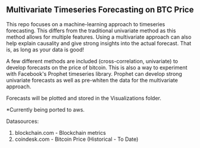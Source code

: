 ## Multivariate Timeseries Forecasting on BTC Price
This repo focuses on a machine-learning approach to timeseries forecasting. This differs from the traditional univariate method as this method allows for multiple features. Using a multivariate approach can also help explain causality and give strong insights into the actual forecast. That is, as long as your data is good! 

A few different methods are included (cross-correlation, univariate) to develop forecasts on the price of bitcoin. This is also a way to experiment with Facebook's Prophet timeseries library. Prophet can develop strong univariate forecasts as well as pre-whiten the data for the multivariate approach.

Forecasts will be plotted and stored in the Visualizations folder.

*Currently being ported to aws.

Datasources: 
  1) blockchain.com - Blockchain metrics
  2) coindesk.com - Bitcoin Price (Historical - To Date)
